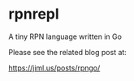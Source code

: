 # rpnrepl
A tiny RPN language written in Go

Please see the related blog post at:

https://jiml.us/posts/rpngo/

